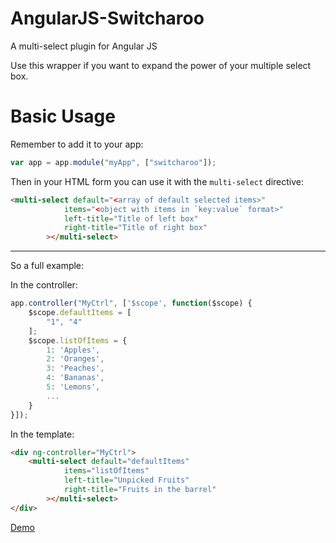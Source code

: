 AngularJS-Switcharoo
==================

A multi-select plugin for Angular JS


Use this wrapper if you want to expand the power of your multiple select box.

Basic Usage
=====

Remember to add it to your app:

```javascript
var app = app.module("myApp", ["switcharoo"]);
```

Then in your HTML form you can use it with the `multi-select` directive:

```html
<multi-select default="<array of default selected items>"
            items="<object with items in `key:value` format>"
            left-title="Title of left box"
            right-title="Title of right box"
        ></multi-select>
```

-----------------------

So a full example:

In the controller:

```javascript
app.controller("MyCtrl", ['$scope', function($scope) {
    $scope.defaultItems = [
        "1", "4"
    ];
    $scope.listOfItems = {
        1: 'Apples',
        2: 'Oranges',
        3: 'Peaches',
        4: 'Bananas',
        5: 'Lemons',
        ...
    }
}]);
```

In the template:

```html
<div ng-controller="MyCtrl">
    <multi-select default="defaultItems"
            items="listOfItems"
            left-title="Unpicked Fruits"
            right-title="Fruits in the barrel"
        ></multi-select>
</div>
```

[Demo](http://qwertynl.github.io/AngularJS-Switcharoo/switchDemo.html)
